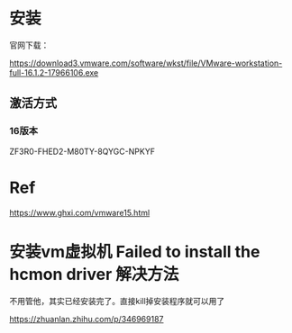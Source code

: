 # 安装

官网下载：

https://download3.vmware.com/software/wkst/file/VMware-workstation-full-16.1.2-17966106.exe

## 激活方式

### 16版本

ZF3R0-FHED2-M80TY-8QYGC-NPKYF

# Ref

https://www.ghxi.com/vmware15.html



# 安装vm虚拟机 Failed to install the hcmon driver 解决方法

不用管他，其实已经安装完了。直接kill掉安装程序就可以用了

https://zhuanlan.zhihu.com/p/346969187
